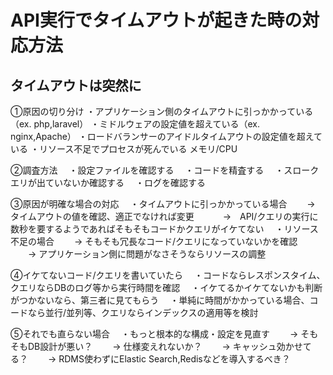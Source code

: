 # API実行でタイムアウトが起きた時の対応方法

## タイムアウトは突然に

①原因の切り分け
 ・アプリケーション側のタイムアウトに引っかかっている（ex. php,laravel）
 ・ミドルウェアの設定値を超えている（ex. nginx,Apache）
 ・ロードバランサーのアイドルタイムアウトの設定値を超えている
 ・リソース不足でプロセスが死んでいる メモリ/CPU

②調査方法
　・設定ファイルを確認する
　・コードを精査する
　・スロークエリが出ていないか確認する
　・ログを確認する

③原因が明確な場合の対応
　・タイムアウトに引っかかっている場合
　　→　タイムアウトの値を確認、適正でなければ変更
　　　→　API/クエリの実行に数秒を要するようであればそもそもコードかクエリがイケてない
　・リソース不足の場合
　　→ そもそも冗長なコード/クエリになっていないかを確認
　　→ アプリケーション側に問題がなさそうならリソースの調整

④イケてないコード/クエリを書いていたら
　・コードならレスポンスタイム、クエリならDBのログ等から実行時間を確認
　・イケてるかイケてないかも判断がつかないなら、第三者に見てもらう
　・単純に時間がかかっている場合、コードなら並行/並列等、クエリならインデックスの適用等を検討

⑤それでも直らない場合
　・もっと根本的な構成・設定を見直す
　　→ そもそもDB設計が悪い？
　　→ 仕様変えれないか？
　　→ キャッシュ効かせてる？
　　→ RDMS使わずにElastic Search,Redisなどを導入するべき？
